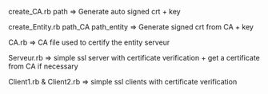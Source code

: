create_CA.rb path 					 => Generate auto signed crt + key

create_Entity.rb path_CA path_entity => Generate signed crt from CA + key

CA.rb 								 => CA file used to certify the entity serveur 

Serveur.rb 							 => simple ssl server with certificate verification + get a certificate from CA if necessary

Client1.rb & Client2.rb				 => simple ssl clients with certificate verification


